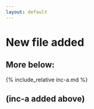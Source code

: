 ```yaml
---
layout: default
---
```

# New file added

## More below:

{% include_relative inc-a.md %}

## (inc-a added above)
